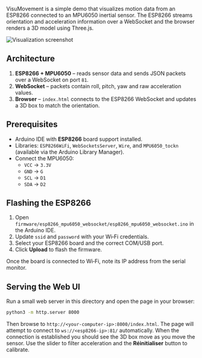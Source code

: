 VisuMovement is a simple demo that visualizes motion data from an ESP8266 connected to an MPU6050 inertial sensor. The ESP8266 streams orientation and acceleration information over a WebSocket and the browser renders a 3D model using Three.js.

![Visualization screenshot](screenshot.png)

## Architecture

1. **ESP8266 + MPU6050** – reads sensor data and sends JSON packets over a WebSocket on port `81`.
2. **WebSocket** – packets contain roll, pitch, yaw and raw acceleration values.
3. **Browser** – `index.html` connects to the ESP8266 WebSocket and updates a 3D box to match the orientation.

## Prerequisites

- Arduino IDE with **ESP8266** board support installed.
- Libraries: `ESP8266WiFi`, `WebSocketsServer`, `Wire`, and `MPU6050_tockn` (available via the Arduino Library Manager).
- Connect the MPU6050:
  - `VCC` → `3.3V`
  - `GND` → `G`
  - `SCL` → `D1`
  - `SDA` → `D2`

## Flashing the ESP8266

1. Open `firmware/esp8266_mpu6050_websocket/esp8266_mpu6050_websocket.ino` in the Arduino IDE.
2. Update `ssid` and `password` with your Wi‑Fi credentials.
3. Select your ESP8266 board and the correct COM/USB port.
4. Click **Upload** to flash the firmware.

Once the board is connected to Wi‑Fi, note its IP address from the serial monitor.

## Serving the Web UI

Run a small web server in this directory and open the page in your browser:

```bash
python3 -m http.server 8000
```

Then browse to `http://<your-computer-ip>:8000/index.html`. The page will attempt to connect to `ws://<esp8266-ip>:81/` automatically. When the connection is established you should see the 3D box move as you move the sensor. Use the slider to filter acceleration and the **Réinitialiser** button to calibrate.
